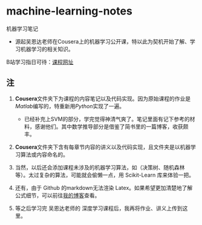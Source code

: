 # machine-learning-notes
机器学习笔记

- 源起吴恩达老师在Cousera上的机器学习公开课，特以此为契机开始了解、学习机器学习的相关知识。

B站学习指日可待：[课程网址](https://www.bilibili.com/video/av9912938?p=21)

## 注

1. **Cousera**文件夹下为课程的内容笔记以及代码实现。因为原始课程的作业是*Matlab*编写的，特重新用*Python*实现了一遍。
    - 已经补充上SVM的部分，学完觉得神清气爽了。笔记里面有记下参考的材料，感谢他们。其中数学推导部分是借鉴了简书里的一篇博客，收获颇丰。

2. **Cousera**文件夹下含有每章节内容的讲义以及代码实现，且文件夹是以机器学习算法或内容命名的。

3. 当然，以后还会添加课程未涉及的机器学习算法，如（决策树、随机森林等）。太过复杂的算法，可能就会偷懒一点，用 Scikit-Learn 库来体验一把。

4. 还有，由于 Github 的markdown无法渲染 Latex。如果希望更加清楚地了解公式细节，可以前往[我的博客](https://zhoubaohang.github.io)查看。

5. 等之后学习完 吴恩达老师的 深度学习课程后，我再将作业、讲义上传到这里。